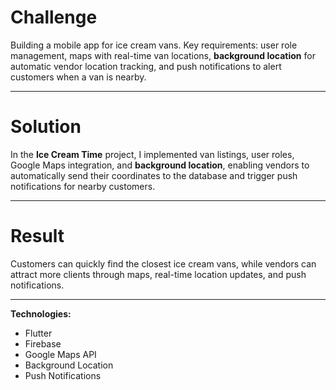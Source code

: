 # Challenge

Building a mobile app for ice cream vans. Key requirements: user role management, maps with real-time van locations, **background location** for automatic vendor location tracking, and push notifications to alert customers when a van is nearby.

---

# Solution

In the **Ice Cream Time** project, I implemented van listings, user roles, Google Maps integration, and **background location**, enabling vendors to automatically send their coordinates to the database and trigger push notifications for nearby customers.

---

# Result

Customers can quickly find the closest ice cream vans, while vendors can attract more clients through maps, real-time location updates, and push notifications.

---

**Technologies:** 
- Flutter
- Firebase
- Google Maps API
- Background Location
- Push Notifications
